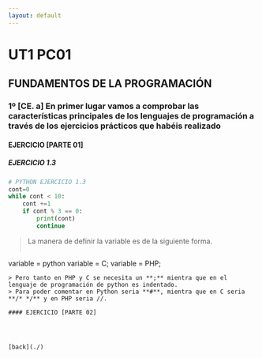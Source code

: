 ```yaml
---
layout: default
---
```


# UT1 PC01
## FUNDAMENTOS DE LA PROGRAMACIÓN
### 1º [CE. a] En primer lugar vamos a comprobar las características principales de los lenguajes de programación a través de los ejercicios prácticos que habéis realizado

#### EJERCICIO [PARTE 01]

##### EJERCICIO 1.3
```python
# PYTHON EJERCICIO 1.3
cont=0
while cont < 10:
    cont +=1
    if cont % 3 == 0:
        print(cont)
        continue
```
> La manera de definir la variable es de la siguiente forma.
> ```markdown
variable = python
variable = C;
variable = PHP;
```
> Pero tanto en PHP y C se necesita un **;** mientra que en el lenguaje de programación de python es indentado.
> Para poder comentar en Python seria **#**, mientra que en C seria **/* */** y en PHP seria //.

#### EJERCICIO [PARTE 02]




[back](./)